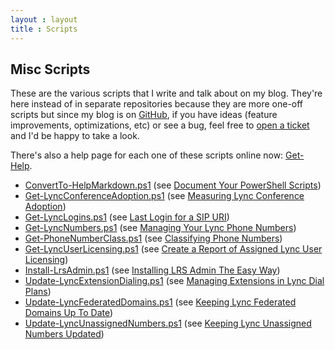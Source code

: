 ```yaml
---
layout : layout
title : Scripts
---
```


## Misc Scripts

These are the various scripts that I write and talk about on my blog. They're here instead of in separate repositories because they are more one-off scripts but since my blog is on [GitHub](https://github.com/pvaillant/pvaillant.github.io), if you have ideas (feature improvements, optimizations, etc) or see a bug, feel free to [open a ticket](https://github.com/pvaillant/pvaillant.github.io/issues/new) and I'd be happy to take a look.

There's also a help page for each one of these scripts online now: [Get-Help](/help).

 * [ConvertTo-HelpMarkdown.ps1](/content/ConvertTo-HelpMarkdown.ps1) (see [Document Your PowerShell Scripts](/2015/05/01/document-your-powershell-scripts.html))
 * [Get-LyncConferenceAdoption.ps1](/content/Get-LyncConferenceAdoption.ps1) (see [Measuring Lync Conference Adoption](/2015/03/03/measuring-lync-conference-adoption))
 * [Get-LyncLogins.ps1](/content/Get-LyncLogins.ps1) (see [Last Login for a SIP URI](/2015/02/22/last-login-for-a-sip-uri))
 * [Get-LyncNumbers.ps1](/content/Get-LyncNumbers.ps1) (see [Managing Your Lync Phone Numbers](/2015/03/18/managing-your-lync-phone-numbers))
 * [Get-PhoneNumberClass.ps1](/content/Get-PhoneNumberClass.ps1) (see [Classifying Phone Numbers](/2015/05/11/classifying-phone-numbers.html))
 * [Get-LyncUserLicensing.ps1](/content/Get-LyncUserLicensing.ps1) (see [Create a Report of Assigned Lync User Licensing](/2015/03/24/create-a-report-of-assigned-lync-user-licensing.html))
 * [Install-LrsAdmin.ps1](/content/Install-LrsAdmin.ps1) (see [Installing LRS Admin The Easy Way](/2015/04/24/installing-lrs-admin-the-easy-way.ps1))
 * [Update-LyncExtensionDialing.ps1](/content/Update-LyncExtensionDialing.ps1) (see [Managing Extensions in Lync Dial Plans](/2015/04/17/managing-extensions-in-lync-dial-plans.html))
 * [Update-LyncFederatedDomains.ps1](/content/Update-LyncFederatedDomains.ps1) (see [Keeping Lync Federated Domains Up To Date](/2015/03/13/keeping-lync-federated-domains-up-to-date.html))
 * [Update-LyncUnassignedNumbers.ps1](/content/Update-LyncUnassignedNumbers.ps1) (see [Keeping Lync Unassigned Numbers Updated](/2015/04/10/keeping-lync-unassigned-numbers-updated.html))